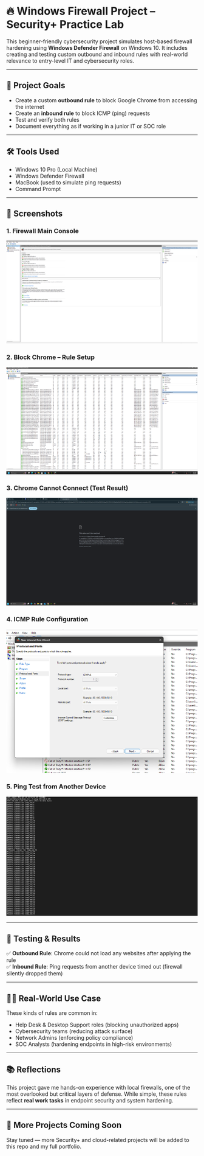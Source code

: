 # 🔥 Windows Firewall Project – Security+ Practice Lab

This beginner-friendly cybersecurity project simulates host-based firewall hardening using **Windows Defender Firewall** on Windows 10. It includes creating and testing custom outbound and inbound rules with real-world relevance to entry-level IT and cybersecurity roles.

---

## 🧠 Project Goals

- Create a custom **outbound rule** to block Google Chrome from accessing the internet
- Create an **inbound rule** to block ICMP (ping) requests
- Test and verify both rules
- Document everything as if working in a junior IT or SOC role

---

## 🛠️ Tools Used

- Windows 10 Pro (Local Machine)
- Windows Defender Firewall
- MacBook (used to simulate ping requests)
- Command Prompt

---

## 📸 Screenshots

### 1. Firewall Main Console
![Firewall Console](firewall-main.png)

### 2. Block Chrome – Rule Setup
![Chrome Rule](block-chrome-rule.png)

### 3. Chrome Cannot Connect (Test Result)
![Chrome Blocked](chrome-blocked-test.png)

### 4. ICMP Rule Configuration
![ICMP Rule](icmp-rule.png)

### 5. Ping Test from Another Device
![Ping Test Timeout](ping-test-macbook.png)

---

## 🧪 Testing & Results

✅ **Outbound Rule**: Chrome could not load any websites after applying the rule  
✅ **Inbound Rule**: Ping requests from another device timed out (firewall silently dropped them)

---

## 🧑‍💻 Real-World Use Case

These kinds of rules are common in:
- Help Desk & Desktop Support roles (blocking unauthorized apps)
- Cybersecurity teams (reducing attack surface)
- Network Admins (enforcing policy compliance)
- SOC Analysts (hardening endpoints in high-risk environments)

---

## 📚 Reflections

This project gave me hands-on experience with local firewalls, one of the most overlooked but critical layers of defense. While simple, these rules reflect **real work tasks** in endpoint security and system hardening.

---

## 📎 More Projects Coming Soon

Stay tuned — more Security+ and cloud-related projects will be added to this repo and my full portfolio.

